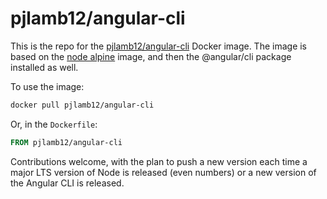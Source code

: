 # pjlamb12/angular-cli

This is the repo for the [pjlamb12/angular-cli](https://hub.docker.com/repository/docker/pjlamb12/angular-cli) Docker image. The image is based on the [node alpine](https://hub.docker.com/_/node) image, and then the @angular/cli package installed as well.

To use the image:

```bash
docker pull pjlamb12/angular-cli
```

Or, in the `Dockerfile`:

```Dockerfile
FROM pjlamb12/angular-cli
```

Contributions welcome, with the plan to push a new version each time a major LTS version of Node is released (even numbers) or a new version of the Angular CLI is released.
